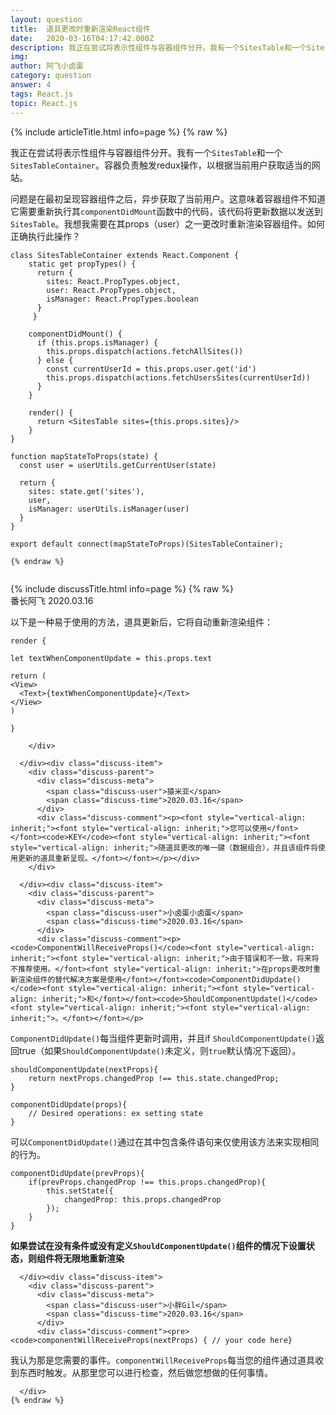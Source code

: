 ```yaml
---
layout: question
title:  道具更改时重新渲染React组件
date:   2020-03-16T04:17:42.000Z
description: 我正在尝试将表示性组件与容器组件分开。我有一个SitesTable和一个SitesTableContainer。容器负责触发redux操作，以根据当前用户...
img: 
author: 阿飞小卤蛋
category: question
answer: 4
tags: React.js
topic: React.js
---
```

<div class="article-root">
  <div class="article">
    {% include articleTitle.html info=page %}
    {% raw %}
    <div class="article-content"><p><font style="vertical-align: inherit;"><font style="vertical-align: inherit;">我正在尝试将表示性组件与容器组件分开。</font><font style="vertical-align: inherit;">我有一个</font></font><code>SitesTable</code><font style="vertical-align: inherit;"><font style="vertical-align: inherit;">和一个</font></font><code>SitesTableContainer</code><font style="vertical-align: inherit;"><font style="vertical-align: inherit;">。</font><font style="vertical-align: inherit;">容器负责触发redux操作，以根据当前用户获取适当的网站。</font></font></p>

<p><font style="vertical-align: inherit;"><font style="vertical-align: inherit;">问题是在最初呈现容器组件之后，异步获取了当前用户。</font><font style="vertical-align: inherit;">这意味着容器组件不知道它需要重新执行其</font></font><code>componentDidMount</code><font style="vertical-align: inherit;"><font style="vertical-align: inherit;">函数中</font><font style="vertical-align: inherit;">的代码，该代码</font><font style="vertical-align: inherit;">将更新数据以发送到</font></font><code>SitesTable</code><font style="vertical-align: inherit;"><font style="vertical-align: inherit;">。</font><font style="vertical-align: inherit;">我想我需要在其props（user）之一更改时重新渲染容器组件。</font><font style="vertical-align: inherit;">如何正确执行此操作？</font></font></p>

<pre><code>class SitesTableContainer extends React.Component {<font></font>
    static get propTypes() {<font></font>
      return {<font></font>
        sites: React.PropTypes.object,<font></font>
        user: React.PropTypes.object,<font></font>
        isManager: React.PropTypes.boolean<font></font>
      }<font></font>
     }<font></font>
<font></font>
    componentDidMount() {<font></font>
      if (this.props.isManager) {<font></font>
        this.props.dispatch(actions.fetchAllSites())<font></font>
      } else {<font></font>
        const currentUserId = this.props.user.get('id')<font></font>
        this.props.dispatch(actions.fetchUsersSites(currentUserId))<font></font>
      }  <font></font>
    }<font></font>
<font></font>
    render() {<font></font>
      return &lt;SitesTable sites={this.props.sites}/&gt;<font></font>
    }<font></font>
}<font></font>
<font></font>
function mapStateToProps(state) {<font></font>
  const user = userUtils.getCurrentUser(state)<font></font>
<font></font>
  return {<font></font>
    sites: state.get('sites'),<font></font>
    user,<font></font>
    isManager: userUtils.isManager(user)<font></font>
  }<font></font>
}<font></font>
<font></font>
export default connect(mapStateToProps)(SitesTableContainer);<font></font>
</code></pre></div>
    {% endraw %}
  </div>
  <p style="height: 0;width:0;overflow: hidden;"> 第1716篇《道具更改时重新渲染React组件》来自Winter(https://github.com/aiyld/aiyld.github.io)的站点</p>
  <div class="discuss-wrapper">
    {% include discussTitle.html info=page %}
    {% raw %}
    <div class="discuss-item">
        <div class="discuss-parent">
          <div class="discuss-meta">
            <span class="discuss-user">番长阿飞</span>
            <span class="discuss-time">2020.03.16</span>
          </div>
          <div class="discuss-comment"><p><font style="vertical-align: inherit;"><font style="vertical-align: inherit;">以下是一种易于使用的方法，道具更新后，它将自动重新渲染组件：</font></font></p>

<pre><code>render {<font></font>
<font></font>
let textWhenComponentUpdate = this.props.text <font></font>
<font></font>
return (<font></font>
&lt;View&gt;<font></font>
  &lt;Text&gt;{textWhenComponentUpdate}&lt;/Text&gt;<font></font>
&lt;/View&gt;<font></font>
)<font></font>
<font></font>
}<font></font>
</code></pre></div>
        </div>
        
      </div><div class="discuss-item">
        <div class="discuss-parent">
          <div class="discuss-meta">
            <span class="discuss-user">猿米亚</span>
            <span class="discuss-time">2020.03.16</span>
          </div>
          <div class="discuss-comment"><p><font style="vertical-align: inherit;"><font style="vertical-align: inherit;">您可以使用</font></font><code>KEY</code><font style="vertical-align: inherit;"><font style="vertical-align: inherit;">随道具更改的唯一键（数据组合），并且该组件将使用更新的道具重新呈现。</font></font></p></div>
        </div>
        
      </div><div class="discuss-item">
        <div class="discuss-parent">
          <div class="discuss-meta">
            <span class="discuss-user">小卤蛋小卤蛋</span>
            <span class="discuss-time">2020.03.16</span>
          </div>
          <div class="discuss-comment"><p><code>ComponentWillReceiveProps()</code><font style="vertical-align: inherit;"><font style="vertical-align: inherit;">由于错误和不一致，将来将不推荐使用。</font><font style="vertical-align: inherit;">在props更改时重新渲染组件的替代解决方案是使用</font></font><code>ComponentDidUpdate()</code><font style="vertical-align: inherit;"><font style="vertical-align: inherit;">和</font></font><code>ShouldComponentUpdate()</code><font style="vertical-align: inherit;"><font style="vertical-align: inherit;">。</font></font></p>

<p><code>ComponentDidUpdate()</code><font style="vertical-align: inherit;"><font style="vertical-align: inherit;">每当组件更新时调用，并且if </font></font><code>ShouldComponentUpdate()</code><font style="vertical-align: inherit;"><font style="vertical-align: inherit;">返回true（如果</font></font><code>ShouldComponentUpdate()</code><font style="vertical-align: inherit;"><font style="vertical-align: inherit;">未定义，则</font></font><code>true</code><font style="vertical-align: inherit;"><font style="vertical-align: inherit;">默认情况下</font><font style="vertical-align: inherit;">返回</font><font style="vertical-align: inherit;">）。</font></font></p>

<pre><code>shouldComponentUpdate(nextProps){<font></font>
    return nextProps.changedProp !== this.state.changedProp;<font></font>
}<font></font>
<font></font>
componentDidUpdate(props){<font></font>
    // Desired operations: ex setting state<font></font>
}<font></font>
</code></pre>

<p><font style="vertical-align: inherit;"><font style="vertical-align: inherit;">可以</font></font><code>ComponentDidUpdate()</code><font style="vertical-align: inherit;"><font style="vertical-align: inherit;">通过在其中包含条件语句</font><font style="vertical-align: inherit;">来仅使用该</font><font style="vertical-align: inherit;">方法</font><font style="vertical-align: inherit;">来实现相同的行为</font><font style="vertical-align: inherit;">。</font></font></p>

<pre><code>componentDidUpdate(prevProps){<font></font>
    if(prevProps.changedProp !== this.props.changedProp){<font></font>
        this.setState({          <font></font>
            changedProp: this.props.changedProp<font></font>
        });<font></font>
    }<font></font>
}<font></font>
</code></pre>

<p><strong><font style="vertical-align: inherit;"><font style="vertical-align: inherit;">如果尝试在没有条件或没有定义</font></font><code>ShouldComponentUpdate()</code><font style="vertical-align: inherit;"><font style="vertical-align: inherit;">组件</font><font style="vertical-align: inherit;">的情况下设置状态</font><font style="vertical-align: inherit;">，则组件将无限地重新渲染</font></font></strong> </p></div>
        </div>
        
      </div><div class="discuss-item">
        <div class="discuss-parent">
          <div class="discuss-meta">
            <span class="discuss-user">小胖Gil</span>
            <span class="discuss-time">2020.03.16</span>
          </div>
          <div class="discuss-comment"><pre><code>componentWillReceiveProps(nextProps) { // your code here}
</code></pre>

<p><font style="vertical-align: inherit;"><font style="vertical-align: inherit;">我认为那是您需要的事件。</font></font><code>componentWillReceiveProps</code><font style="vertical-align: inherit;"><font style="vertical-align: inherit;">每当您的组件通过道具收到东西时触发。</font><font style="vertical-align: inherit;">从那里您可以进行检查，然后做您想做的任何事情。</font></font></p></div>
        </div>
        
      </div>
    {% endraw %}
  </div>
<div>
